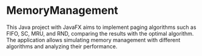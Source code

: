 # MemoryManagement
This Java project with JavaFX aims to implement paging algorithms such as FIFO, SC, MRU, and RND, comparing the results with the optimal algorithm. The application allows simulating memory management with different algorithms and analyzing their performance.
